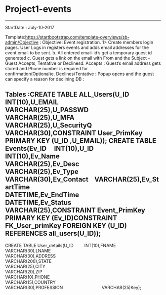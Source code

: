 # Project1-events
-------------------------------
StartDate : July-10-2017

Template:https://startbootstrap.com/template-overviews/sb-admin/Objective : 
Objective: Event registration.
1> Create members login pages. User Logs in registers events and adds email addresses for the event email to be sent.
b. All entered email-id’s get a temporary guest id generated 
c. Guest gets a link on the email with From and the Subject – Guest Accepts, Tentative or Declinesd. Accepts : Guest’s email address gets stored and Phone number is required for confirmation(Optional)e. Declines/Tentative : Popup opens and the guest can specify a reason for declining DB : 

Tables :CREATE TABLE ALL_Users(U_ID         INT(10),U_EMAIL                                   VARCHAR(25),U_PASSWD                                  VARCHAR(25),U_MFA                                     VARCHAR(25),U_SecurityQ                               VARCHAR(30),CONSTRAINT User_PrimKey PRIMARY KEY (U_ID ,U_EMAIL));
CREATE TABLE Events(Ev_ID     INT(10),U_ID                                    INT(10),Ev_Name                                 VARCHAR(25),Ev_Desc                                 VARCHAR(25),Ev_Type                                 VARCHAR(30),Ev_Contact    VARCHAR(25),Ev_StartTime                            DATETIME,Ev_EndTime                              DATETIME,Ev_Status                               VARCHAR(25),CONSTRAINT Event_PrimKey PRIMARY KEY (Ev_ID)CONSTRAINT FK_User_primKey FOREIGN KEY (U_ID) REFERENCES all_users(U_ID));
--------------------------------------------------------
CREATE TABLE User_details(U_ID         INT(10),FNAME                                     VARCHAR(30),LNAME                                     VARCHAR(30),ADDRESS                                   VARCHAR(200),STATE                                     VARCHAR(25),CITY                                      VARCHAR(20),ZIP                                       VARCHAR(10),PHONE                                     VARCHAR(15),COUNTRY                                   VARCHAR(30),PROFESSION                                VARCHAR(25)Key);
